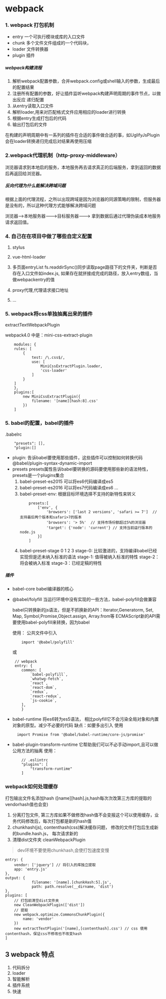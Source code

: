 # webpack

### 1. webpack 打包机制

- entry 一个可执行模块或库的入口文件
- chunk 多个文件文件组成的一个代码块，
- loader 文件转换器
- plugin 插件

##### webpack构建流程

1. 解析webpack配置参数，合并webpack.config或shell输入的参数，生成最后的配置结果
2. 注册所有配置的参数，好让插件监听webpack构建声明周期的事件节点，以做出反应 递归配置
3. 从entry读取入口文件
4. 解析loader,用来对匹配格式文件应用相应的loader进行转换
5. 根据entry生成打包后的代码
6. 输出打包后的文件

在构建的声明周期中有一系列的插件在合适的事件做合适的事，如UglifyJsPlugin会在loader转换递归完成后对结果再使用压缩

### 2.webpack代理机制（http-proxy-middleware）

浏览器请求到本地启的服务，本地服务再去请求真正的后端服务，拿到返回的数据后再返回给浏览器。

##### 反向代理为什么能解决跨域问题

根据上面的代理流程，之所以出现跨域是因为浏览器的同源策略的限制，但服务器是没有的，所以这种代理方式能够解决跨域问题

浏览器-->本地服务器--->目标服务器---> 拿到数据后通过代理伪装成本地服务请求返回值。

### 4. 自己在在项目中做了哪些自定义配置

1. stylus
2. vue-html-loader
3. 多页面entryList fs.readdirSync()同步读取page路径下的文件夹，判断是否存在入口文件如index.js, 如果存在就拼接成完成的路径，放入entry数组，当做webpackentry的值

4. proxy代理,代理请求接口地址

5. ...

### 5. webpack将css单独抽离出来的插件

extractTextWebpackPlugin

webpack4.0 中是：mini-css-extract-plugin

```
    modules: {
    rules: [
        {
            test: /\.css$/,
            use: [
                MiniCssExtractPlugin.loader,
                'css-loader'
            ]
        }
    ]
    },
    plugins:[
        new MiniCssExtractPlugin({
            filename: '[name][hash:8].css'
        })
    ]
```

### 5. babel的配置，babel的插件

.babelrc

```
    "presets": [],
    "plugin:[]
```

- plugin:
  告诉babel要使用那些插件，这些插件可以控制如何转换代码 @babel/plugin-syntax-dynamic-import
- presets presets属性告诉babel要转换的源码要使用那些新的语法特性，presets是一个plugins集合
    1. babel-preset-es2015 可以将es6代码编译成es5
    2. babel-preset-es2016 可以将es7代码编译成es6 ...
    3. babel-preset-env: 根据目标环境选择不支持的新特性来转义
        ```
            presets:[
                ['env', { 
                    'browsers': ['last 2 versions', 'safari >= 7']  // 支持最后两个版本和safari>7的版本
                    'browsers': '> 5%'  // 支持市场份额超过5%的浏览器
                    'target': {'node': 'current'} // 支持当前运行版本的node.js
                }]
            ]
        ```
    4. babel-preset-stage 0 1 2 3 stage-0: 比较激进的，支持编译babel已经实现但是还未纳入标准的语法 stage-1: 值得被纳入标准的特性 stage-2：将会被纳入标准
       stage-3：已经定稿的特性

##### 插件

- babel-core babel编译器的核心
- @babel/folyfill 当运行环境中没有实现的一些方法，babel-polyfill会做兼容

  babel只转换新的js语法，但是不抓换新的API：Iterator,Generatorm, Set, Map, Symbol,Promise,Object.assign, Array.from等
  ECMAScript新的API需要使用babel-polyfill来转换，因为babel

  使用： 公共文件中引入
    ```
        import '@babel/polyfill'
    ```
  或
    ```
     // webpack
     entry: {
        common: [
            `babel-polyfill`,
            `whatwg-fetch`,
            `react`,
            `react-dom`,
            `redux`,
            `react-redux`,
            `js-cookie`,
        ],
        }
    ```
- babel-runtime 将es6转为es5语法， 相比polyfill它不会污染全局对象和内置对象的原型。减少不必要的代码 缺点：如要多出引入 使用
  ```
    import Promise from '@babel/babel-runtime/core-js/promise'
  ```
- babel-plugin-transform-runtime 它帮助我们可以不必手动import,且可以做公用方法的抽离 使用：
    ```
        // .eslintrc
        "plugins": [
            "transform-runtime"
        ]
    ```

### webpack如何处理缓存

打包输出文件名添加hash ([name][hash].js,hash每次次改第三方库的提取的vendorhash值也会变)

1. 分离打包文件, 第三方库如果不做修改hash值不会变报这个可以使用缓存，业务代码修改后，每次打包都是新的hash值
2. chunkhash(js), contenthash(css)解决缓存问题， 修改的文件打包后生成新的bundle.hash.js， 每次请求新的
3. 清理dist文件夹 cleanWebpackPlugin

> dev环境不要使用chunkhash,会使打包速度变慢

```
entry: {
    vendor: ['jquery'] // 将引入的库独立提取
    app: 'entry.js'
},
output: {
            filename: '[name].[chunkHash:5].js',
            path: path.resolve(__dirname, 'dist')
},
plugins: [
    // 打包前清空dist文件夹
    new CleanWebpackPlugin(['dist'])
    // 提取
    new webpack.optimize.CommonsChunkPlugin({
        name: 'vendor'
    })
    new extractTextPlugin('[name],[contenthash].css') // css 使用contenthash，保证css不修改也不改变hash
]
```

## 3 webpack 特点

1. 代码拆分
2. loader
3. 智能解析
4. 插件系统
5. 快速